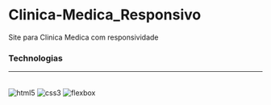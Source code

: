 # Clinica-Medica_Responsivo
Site para Clinica Medica com responsividade
### Technologias
--- 
<div style = "display: inline_block; padding: 0em; padding: 0em"></br>
<img align="center" alt="html5" src="https://img.shields.io/badge/HTML5-E34F26?style=for-the-badge&logo=html5&logoColor=white"/>
<img align="center" alt="css3" src="https://img.shields.io/badge/CSS3-1572B6?style=for-the-badge&logo=css3&logoColor=white"/>
<img align="center" alt="flexbox" src="https://img.shields.io/badge/FLEXBOX-000C1F?style=for-the-badge&logo=flexbox&logoColor=white"/>
</div></br>
